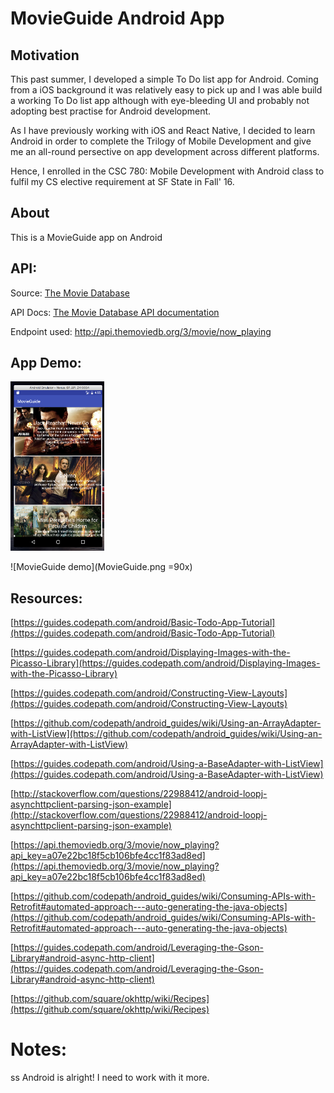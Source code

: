 # MovieGuide Android App

## Motivation

This past summer, I developed a simple To Do list app for Android. Coming from a iOS background it was relatively easy to pick up and I was able build a working To Do list app although with eye-bleeding UI and probably not adopting best practise for Android development.

As I have previously working with iOS and React Native, I decided to learn Android in order to complete the Trilogy of Mobile Development and give me an all-round persective on app development across different platforms.

Hence, I enrolled in the CSC 780: Mobile Development with Android class to fulfil my CS elective requirement at SF State in Fall' 16.

## About

This is a MovieGuide app on Android

## API:

Source: [The Movie Database](https://www.themoviedb.org/)

API Docs: [The Movie Database API documentation](docs.themoviedb.apiary.io)

Endpoint used: http://api.themoviedb.org/3/movie/now_playing

## App Demo:

<img src="https://github.com/Monte9/MovieGuide-Android/blob/master/MovieGuide.png" width="150">

![MovieGuide demo](MovieGuide.png =90x)

## Resources:

[https://guides.codepath.com/android/Basic-Todo-App-Tutorial](https://guides.codepath.com/android/Basic-Todo-App-Tutorial)

[https://guides.codepath.com/android/Displaying-Images-with-the-Picasso-Library](https://guides.codepath.com/android/Displaying-Images-with-the-Picasso-Library)

[https://guides.codepath.com/android/Constructing-View-Layouts](https://guides.codepath.com/android/Constructing-View-Layouts)

[https://github.com/codepath/android_guides/wiki/Using-an-ArrayAdapter-with-ListView](https://github.com/codepath/android_guides/wiki/Using-an-ArrayAdapter-with-ListView)

[https://guides.codepath.com/android/Using-a-BaseAdapter-with-ListView](https://guides.codepath.com/android/Using-a-BaseAdapter-with-ListView)

[http://stackoverflow.com/questions/22988412/android-loopj-asynchttpclient-parsing-json-example](http://stackoverflow.com/questions/22988412/android-loopj-asynchttpclient-parsing-json-example)

[https://api.themoviedb.org/3/movie/now_playing?api_key=a07e22bc18f5cb106bfe4cc1f83ad8ed](https://api.themoviedb.org/3/movie/now_playing?api_key=a07e22bc18f5cb106bfe4cc1f83ad8ed)

[https://github.com/codepath/android_guides/wiki/Consuming-APIs-with-Retrofit#automated-approach---auto-generating-the-java-objects](https://github.com/codepath/android_guides/wiki/Consuming-APIs-with-Retrofit#automated-approach---auto-generating-the-java-objects)

[https://guides.codepath.com/android/Leveraging-the-Gson-Library#android-async-http-client](https://guides.codepath.com/android/Leveraging-the-Gson-Library#android-async-http-client)

[https://github.com/square/okhttp/wiki/Recipes](https://github.com/square/okhttp/wiki/Recipes)

# Notes:
ss
Android is alright! I need to work with it more.

